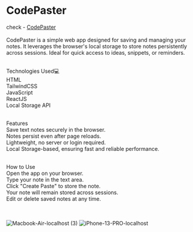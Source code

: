 # CodePaster

check - <a href='code-paster.vercel.app'>CodePaster</a><br/><br/>
CodePaster is a simple web app designed for saving and managing your notes. It leverages the browser's local storage to store notes persistently across sessions. Ideal for quick access to ideas, snippets, or reminders.<br/><br/>

Technologies Used💻<br/>
HTML<br/>
TailwindCSS<br/>
JavaScript<br/>
ReactJS <br/>
Local Storage API<br/><br/>

Features<br/>
Save text notes securely in the browser.<br/>
Notes persist even after page reloads.<br/>
Lightweight, no server or login required.<br/>
Local Storage-based, ensuring fast and reliable performance.<br/><br/>

How to Use<br/>
Open the app on your browser.<br/>
Type your note in the text area.<br/>
Click "Create Paste" to store the note.<br/>
Your note will remain stored across sessions.<br/>
Edit or delete saved notes at any time.<br/><br/><br/>

![Macbook-Air-localhost (3)](https://github.com/user-attachments/assets/01ac1755-7515-49ac-9b65-6c4b1d350548)
![iPhone-13-PRO-localhost](https://github.com/user-attachments/assets/35f9df4b-c7c8-471f-8f3e-0303e3211182)
